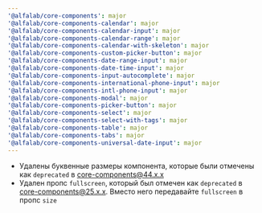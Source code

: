 ```yaml
---
'@alfalab/core-components': major
'@alfalab/core-components-calendar': major
'@alfalab/core-components-calendar-input': major
'@alfalab/core-components-calendar-range': major
'@alfalab/core-components-calendar-with-skeleton': major
'@alfalab/core-components-custom-picker-button': major
'@alfalab/core-components-date-range-input': major
'@alfalab/core-components-date-time-input': major
'@alfalab/core-components-input-autocomplete': major
'@alfalab/core-components-international-phone-input': major
'@alfalab/core-components-intl-phone-input': major
'@alfalab/core-components-modal': major
'@alfalab/core-components-picker-button': major
'@alfalab/core-components-select': major
'@alfalab/core-components-select-with-tags': major
'@alfalab/core-components-table': major
'@alfalab/core-components-tabs': major
'@alfalab/core-components-universal-date-input': major
---
```


- Удалены буквенные размеры компонента, которые были отмечены как `deprecated` в core-components@44.x.x
- Удален пропс `fullscreen`, который был отмечен как `deprecated` в core-components@25.x.x. Вместо него передавайте `fullscreen` в пропс `size`
